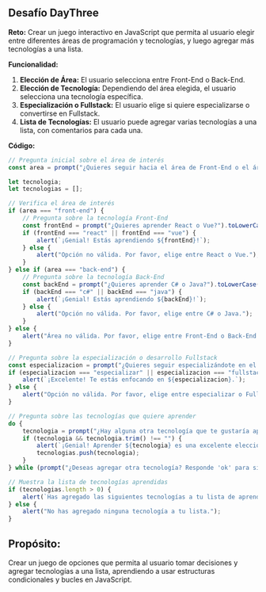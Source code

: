 ## Desafío DayThree

**Reto:** Crear un juego interactivo en JavaScript que permita al usuario elegir entre diferentes áreas de programación y tecnologías, y luego agregar más tecnologías a una lista.

**Funcionalidad:**
1. **Elección de Área:** El usuario selecciona entre Front-End o Back-End.
2. **Elección de Tecnología:** Dependiendo del área elegida, el usuario selecciona una tecnología específica.
3. **Especialización o Fullstack:** El usuario elige si quiere especializarse o convertirse en Fullstack.
4. **Lista de Tecnologías:** El usuario puede agregar varias tecnologías a una lista, con comentarios para cada una.

**Código:**
```javascript
// Pregunta inicial sobre el área de interés
const area = prompt("¿Quieres seguir hacia el área de Front-End o el área de Back-End?").toLowerCase();

let tecnologia;
let tecnologias = [];

// Verifica el área de interés
if (area === "front-end") {
    // Pregunta sobre la tecnología Front-End
    const frontEnd = prompt("¿Quieres aprender React o Vue?").toLowerCase();
    if (frontEnd === "react" || frontEnd === "vue") {
        alert(`¡Genial! Estás aprendiendo ${frontEnd}!`);
    } else {
        alert("Opción no válida. Por favor, elige entre React o Vue.");
    }
} else if (area === "back-end") {
    // Pregunta sobre la tecnología Back-End
    const backEnd = prompt("¿Quieres aprender C# o Java?").toLowerCase();
    if (backEnd === "c#" || backEnd === "java") {
        alert(`¡Genial! Estás aprendiendo ${backEnd}!`);
    } else {
        alert("Opción no válida. Por favor, elige entre C# o Java.");
    }
} else {
    alert("Área no válida. Por favor, elige entre Front-End o Back-End.");
}

// Pregunta sobre la especialización o desarrollo Fullstack
const especializacion = prompt("¿Quieres seguir especializándote en el área elegida o desarrollarte para convertirte en Fullstack?").toLowerCase();
if (especializacion === "especializar" || especializacion === "fullstack") {
    alert(`¡Excelente! Te estás enfocando en ${especializacion}.`);
} else {
    alert("Opción no válida. Por favor, elige entre especializar o Fullstack.");
}

// Pregunta sobre las tecnologías que quiere aprender
do {
    tecnologia = prompt("¿Hay alguna otra tecnología que te gustaría aprender?");
    if (tecnologia && tecnologia.trim() !== "") {
        alert(`¡Genial! Aprender ${tecnologia} es una excelente elección.`);
        tecnologias.push(tecnologia);
    }
} while (prompt("¿Deseas agregar otra tecnología? Responde 'ok' para sí o cualquier otra cosa para no").toLowerCase() === "ok");

// Muestra la lista de tecnologías aprendidas
if (tecnologias.length > 0) {
    alert(`Has agregado las siguientes tecnologías a tu lista de aprendizaje: ${tecnologias.join(", ")}`);
} else {
    alert("No has agregado ninguna tecnología a tu lista.");
}
```
## Propósito: 
Crear un juego de opciones que permita al usuario tomar decisiones y agregar tecnologías a una lista, aprendiendo a usar estructuras condicionales y bucles en JavaScript.